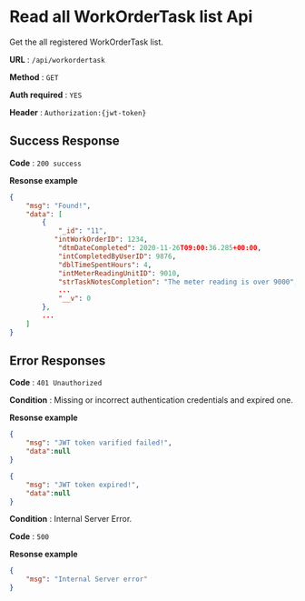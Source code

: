 # Read all WorkOrderTask list Api

Get the all registered WorkOrderTask list.

**URL** : `/api/workordertask`

**Method** : `GET`

**Auth required** : `YES`

**Header**  : `Authorization:{jwt-token}`


## Success Response

**Code** : `200 success`

**Resonse example**


```json
{
    "msg": "Found!",
    "data": [
        {
            "_id": "11",
           "intWorkOrderID": 1234,
            "dtmDateCompleted": 2020-11-26T09:00:36.285+00:00, 
            "intCompletedByUserID": 9876,
            "dblTimeSpentHours": 4,
            "intMeterReadingUnitID": 9010,
            "strTaskNotesCompletion": "The meter reading is over 9000",
            ...
            "__v": 0
        },
        ...
    ]
}
```

## Error Responses

**Code** : `401 Unauthorized`

**Condition** : Missing or incorrect authentication credentials and expired one.

**Resonse example**

```json
{
    "msg": "JWT token varified failed!",
    "data":null
}
```

```json
{
    "msg": "JWT token expired!",
    "data":null
}
```
**Condition** : Internal Server Error.

**Code** : `500`

**Resonse example**

```json
{
    "msg": "Internal Server error"
}
```